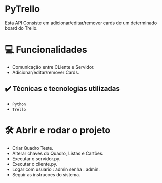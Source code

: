 # PyTrello
Esta API Consiste em adicionar/editar/remover cards de um determinado board do Trello.

# 💻 Funcionalidades
- Comunicação entre CLiente e Servidor.
- Adicionar/editar/remover Cards.

## ✔️ Técnicas e tecnologias utilizadas

- ``Python``
- ``Trello``

# 🛠️ Abrir e rodar o projeto
- Criar Quadro Teste.
- Alterar chaves do Quadro, Listas e Cartões.
- Executar o servidor.py.
- Executar o cliente.py.
- Logar com usuario : admin senha : admin.
- Seguir as instrucoes do sistema.
